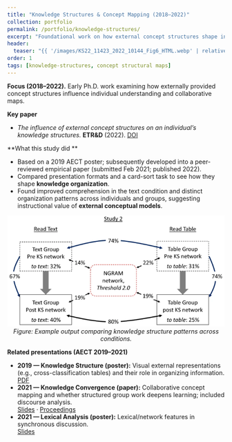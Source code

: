 ```yaml
---
title: "Knowledge Structures & Concept Mapping (2018–2022)"
collection: portfolio
permalink: /portfolio/knowledge-structures/
excerpt: "Foundational work on how external concept structures shape individual knowledge and collaborative mapping."
header:
  teaser: "{{ '/images/KS22_11423_2022_10144_Fig6_HTML.webp' | relative_url }}"
order: 1
tags: [knowledge-structures, concept structural maps]
---
```



**Focus (2018–2022).** Early Ph.D. work examining how externally provided concept structures influence individual understanding and collaborative maps.

**Key paper**
- *The influence of external concept structures on an individual’s knowledge structures.* **ETR&D** (2022). [DOI](http://dx.doi.org/10.1007/s11423-022-10144-6)

**What this study did **
- Based on a 2019 AECT poster; subsequently developed into a peer-reviewed empirical paper (submitted Feb 2021; published 2022).
- Compared presentation formats and a card-sort task to see how they shape **knowledge organization**.
- Found improved comprehension in the text condition and distinct organization patterns across individuals and groups, suggesting instructional value of **external conceptual models**.

<!-- Inline figure -->
<p align="center">
  <img src="/images/KS22_11423_2022_10144_Fig6_HTML.webp" alt="Example figure from ETR&D 2022 showing knowledge structure comparison" width="720">
  <br><em>Figure: Example output comparing knowledge structure patterns across conditions.</em>
</p>

**Related presentations (AECT 2019–2021)**
- **2019 — Knowledge Structure (poster):** Visual external representations (e.g., cross-classification tables) and their role in organizing information.  
  [PDF](https://mlee010.github.io/MinkyungLee/files/19KS.pdf)
- **2021 — Knowledge Convergence (paper):** Collaborative concept mapping and whether structured group work deepens learning; included discourse analysis.  
  [Slides](https://mlee010.github.io/MinkyungLee/files/21KC.pdf) · [Proceedings](https://mlee010.github.io/MinkyungLee/files/21KCproceeding.pdf)
- **2021 — Lexical Analysis (poster):** Lexical/network features in synchronous discussion.  
  [Slides](https://mlee010.github.io/MinkyungLee/files/21Lexical.pdf)
